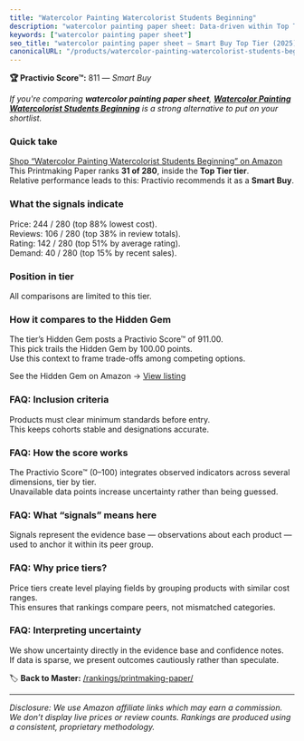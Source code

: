 ```yaml
---
title: "Watercolor Painting Watercolorist Students Beginning"
description: "watercolor painting paper sheet: Data-driven within Top Tier ranking using the Practivio Score™. Positioned by quality, value, demand, findability, momentum."
keywords: ["watercolor painting paper sheet"]
seo_title: "watercolor painting paper sheet — Smart Buy Top Tier (2025)"
canonicalURL: "/products/watercolor-painting-watercolorist-students-beginning-B0B4P2127F/"
---
```


**🏆 Practivio Score™:** 811 — _Smart Buy_


*If you're comparing **watercolor painting paper sheet**, **[Watercolor Painting Watercolorist Students Beginning](https://www.amazon.com/dp/B0B4P2127F?tag=practivio-20)** is a strong alternative to put on your shortlist.*
### Quick take
[Shop “Watercolor Painting Watercolorist Students Beginning” on Amazon](https://www.amazon.com/dp/B0B4P2127F?tag=practivio-20)
This Printmaking Paper ranks **31 of 280**, inside the **Top Tier tier**.  
Relative performance leads to this: Practivio recommends it as a **Smart Buy**.

### What the signals indicate
Price: 244 / 280 (top 88% lowest cost).  
Reviews: 106 / 280 (top 38% in review totals).  
Rating: 142 / 280 (top 51% by average rating).  
Demand: 40 / 280 (top 15% by recent sales).

### Position in tier
All comparisons are limited to this tier.

### How it compares to the Hidden Gem
The tier’s Hidden Gem posts a Practivio Score™ of 911.00.  
This pick trails the Hidden Gem by 100.00 points.  
Use this context to frame trade-offs among competing options.  

See the Hidden Gem on Amazon → [View listing](https://www.amazon.com/dp/B01GOO7HL0?tag=practivio-20)

### FAQ: Inclusion criteria
Products must clear minimum standards before entry.  
This keeps cohorts stable and designations accurate.

### FAQ: How the score works
The Practivio Score™ (0–100) integrates observed indicators across several dimensions, tier by tier.  
Unavailable data points increase uncertainty rather than being guessed.

### FAQ: What “signals” means here
Signals represent the evidence base — observations about each product — used to anchor it within its peer group.

### FAQ: Why price tiers?
Price tiers create level playing fields by grouping products with similar cost ranges.  
This ensures that rankings compare peers, not mismatched categories.

### FAQ: Interpreting uncertainty
We show uncertainty directly in the evidence base and confidence notes.  
If data is sparse, we present outcomes cautiously rather than speculate.


🏷️ **Back to Master:** [/rankings/printmaking-paper/](/rankings/printmaking-paper/)

---
_Disclosure: We use Amazon affiliate links which may earn a commission. We don’t display live prices or review counts. Rankings are produced using a consistent, proprietary methodology._
